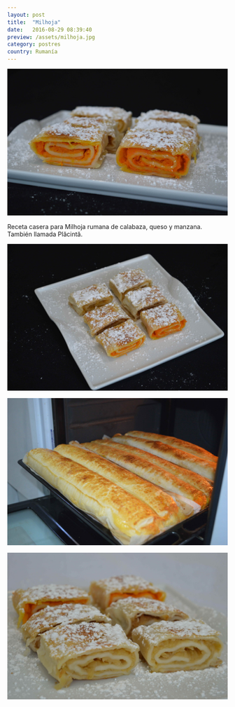 ```yaml
---
layout: post
title:  "Milhoja"
date:   2016-08-29 08:39:40
preview: /assets/milhoja.jpg
category: postres
country: Rumanía
---
```


![Milhoja 1](/assets/milhoja.jpg)

Receta casera para Milhoja rumana de calabaza, queso y manzana. También llamada Plăcintă.

![Milhoja 2](/assets/milhoja_2.jpg)

![Milhoja 3](/assets/milhoja_3.jpg)

![Milhoja 4](/assets/milhoja_4.jpg)
